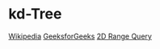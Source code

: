 # kd-Tree
[Wikipedia](https://en.wikipedia.org/wiki/K-d_tree)
[GeeksforGeeks](http://www.geeksforgeeks.org/k-dimensional-tree/)
[2D Range Query](http://www.cs.wustl.edu/~taoju/cse546/lectures/Lecture21_rangequery_2d.pdf)